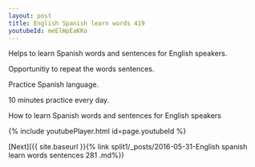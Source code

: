 ```yaml
---
layout: post
title: English Spanish learn words 419 
youtubeId: meElWpEaKKo
---
```

 
 
Helps to learn Spanish words and sentences for English speakers.

Opportunitiy to repeat the words sentences. 

Practice Spanish language. 
 
10 minutes practice every day. 
 
How to learn Spanish words and sentences for English speakers 
 
{% include youtubePlayer.html id=page.youtubeId %}
 
 
[Next]({{ site.baseurl }}{% link  split1/_posts/2016-05-31-English spanish learn words sentences 281 .md%})
 

